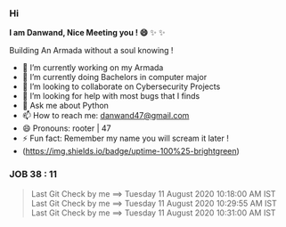 ### Hi


**I am Danwand, Nice Meeting you ! 😄**  ✨ ✨

Building An Armada without a soul knowing ! 

- 🔭 I’m currently working on my Armada 
- 🌱 I’m currently doing Bachelors in computer major 
- 👯 I’m looking to collaborate on Cybersecurity Projects
- 🤔 I’m looking for help with most bugs that I finds
- 💬 Ask me about Python
- 📫 How to reach me: danwand47@gmail.com
- 😄 Pronouns: rooter | 47 
- ⚡ Fun fact: Remember my name you will scream it later !
- (https://img.shields.io/badge/uptime-100%25-brightgreen)

### JOB 38 : 11
> Last Git Check by me ==> Tuesday 11 August 2020 10:18:00 AM IST
> Last Git Check by me ==> Tuesday 11 August 2020 10:29:55 AM IST
> Last Git Check by me ==> Tuesday 11 August 2020 10:31:00 AM IST
